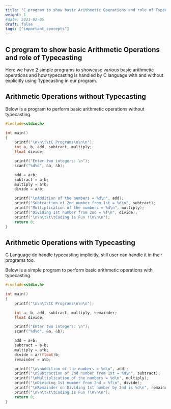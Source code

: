 ```yaml
---
title: "C program to show basic Arithmetic Operations and role of Typecasting"
weight: 1
#date: 2021-02-05
draft: false
tags: ["important_concepts"]
---
```


## C program to show basic Arithmetic Operations and role of Typecasting

Here we have 2 simple programs to showcase various basic arithmetic operations and how typecasting is handled by C language with and without explicitly using Typecasting in our program.

## Arithmetic Operations without Typecasting

Below is a program to perform basic arithmetic operations without typecasting.

```c
#include<stdio.h>

int main()
{
    printf("\n\n\t\tC Programs\n\n\n");
    int a, b, add, subtract, multiply;
    float divide;

    printf("Enter two integers: \n");
    scanf("%d%d", &a, &b);

    add = a+b;
    subtract = a-b;
    multiply = a*b;
    divide = a/b;

    printf("\nAddition of the numbers = %d\n", add);
    printf("Subtraction of 2nd number from 1st = %d\n", subtract);
    printf("Multiplication of the numbers = %d\n", multiply);
    printf("Dividing 1st number from 2nd = %f\n", divide);
    printf("\n\n\t\t\tCoding is Fun !\n\n\n");
    return 0;
}
```

## Arithmetic Operations with Typecasting

C Language do handle typecasting implicitly, still user can handle it in their programs too.

Below is a simple program to perform basic arithmetic operations with typecasting.

```c
#include<stdio.h>

int main()
{
    printf("\n\n\t\tC Programs\n\n\n");

    int a, b, add, subtract, multiply, remainder;
    float divide;

    printf("Enter two integers: \n");
    scanf("%d%d", &a, &b);

    add = a+b;
    subtract = a-b;
    multiply = a*b;
    divide = a/(float)b;
    remainder = a%b;

    printf("\n\nAddition of the numbers = %d\n", add);
    printf("\nSubtraction of 2nd number from 1st = %d\n", subtract);
    printf("\nMultiplication of the numbers = %d\n", multiply);
    printf("\nDividing 1st number from 2nd = %f\n", divide);
    printf("\nRemainder on Dividing 1st number by 2nd is %d\n", remainder);
    printf("\n\n\t\t\tCoding is Fun !\n\n\n");
    return 0;
}
```
